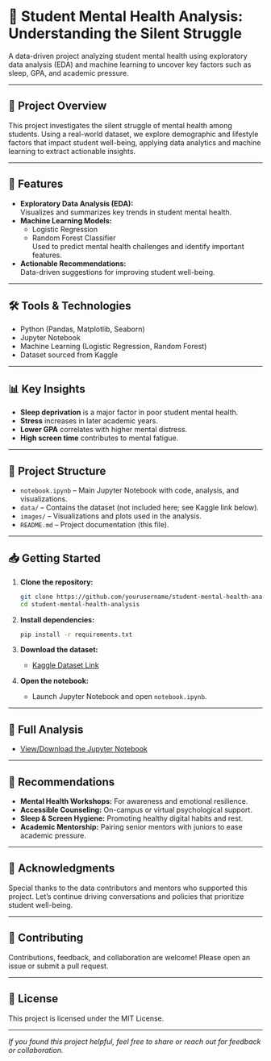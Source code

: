 # 🧠 Student Mental Health Analysis: Understanding the Silent Struggle

A data-driven project analyzing student mental health using exploratory data analysis (EDA) and machine learning to uncover key factors such as sleep, GPA, and academic pressure.

---

## 📌 Project Overview

This project investigates the silent struggle of mental health among students. Using a real-world dataset, we explore demographic and lifestyle factors that impact student well-being, applying data analytics and machine learning to extract actionable insights.

---

## 🚀 Features

- **Exploratory Data Analysis (EDA):**  
  Visualizes and summarizes key trends in student mental health.
- **Machine Learning Models:**  
  - Logistic Regression  
  - Random Forest Classifier  
  Used to predict mental health challenges and identify important features.
- **Actionable Recommendations:**  
  Data-driven suggestions for improving student well-being.

---

## 🛠️ Tools & Technologies

- Python (Pandas, Matplotlib, Seaborn)
- Jupyter Notebook
- Machine Learning (Logistic Regression, Random Forest)
- Dataset sourced from Kaggle

---

## 📊 Key Insights

- **Sleep deprivation** is a major factor in poor student mental health.
- **Stress** increases in later academic years.
- **Lower GPA** correlates with higher mental distress.
- **High screen time** contributes to mental fatigue.

---

## 📂 Project Structure

- `notebook.ipynb` – Main Jupyter Notebook with code, analysis, and visualizations.
- `data/` – Contains the dataset (not included here; see Kaggle link below).
- `images/` – Visualizations and plots used in the analysis.
- `README.md` – Project documentation (this file).

---

## 📥 Getting Started

1. **Clone the repository:**
   ```bash
   git clone https://github.com/yourusername/student-mental-health-analysis.git
   cd student-mental-health-analysis
   ```

2. **Install dependencies:**
   ```bash
   pip install -r requirements.txt
   ```

3. **Download the dataset:**
   - [Kaggle Dataset Link](https://www.kaggle.com/datasets/shariful07/student-mental-health)  

4. **Open the notebook:**
   - Launch Jupyter Notebook and open `notebook.ipynb`.

---

## 📎 Full Analysis

- [View/Download the Jupyter Notebook](https://colab.research.google.com/drive/16PgX3G7GL_HArn4WuH444zOfxJXIfDGu?usp=sharinge)

---

## 📌 Recommendations

- **Mental Health Workshops:** For awareness and emotional resilience.
- **Accessible Counseling:** On-campus or virtual psychological support.
- **Sleep & Screen Hygiene:** Promoting healthy digital habits and rest.
- **Academic Mentorship:** Pairing senior mentors with juniors to ease academic pressure.

---

## 🙌 Acknowledgments

Special thanks to the data contributors and mentors who supported this project. Let’s continue driving conversations and policies that prioritize student well-being.

---

## 🤝 Contributing

Contributions, feedback, and collaboration are welcome! Please open an issue or submit a pull request.

---

## 📄 License

This project is licensed under the MIT License.

---

*If you found this project helpful, feel free to share or reach out for feedback or collaboration.*

